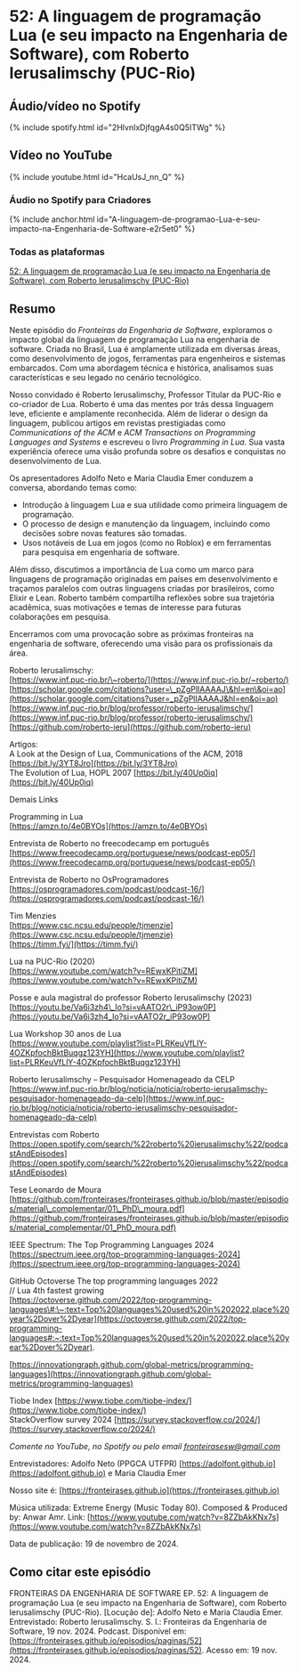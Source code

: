 # 52: A linguagem de programação Lua (e seu impacto na Engenharia de Software), com Roberto Ierusalimschy (PUC-Rio)

## Áudio/vídeo no Spotify


{% include spotify.html id="2HlvnIxDjfqgA4s0Q5ITWg" %} 

## Vídeo no YouTube

{% include youtube.html id="HcaUsJ_nn_Q" %}  

### Áudio no Spotify para Criadores


{% include anchor.html id="A-linguagem-de-programao-Lua-e-seu-impacto-na-Engenharia-de-Software-e2r5et0" %}


### Todas as plataformas


[52: A linguagem de programação Lua (e seu impacto na Engenharia de Software), com Roberto Ierusalimschy (PUC-Rio)](https://creators.spotify.com/pod/show/fronteirases/episodes/A-linguagem-de-programao-Lua-e-seu-impacto-na-Engenharia-de-Software-e2r5et0)



## Resumo

Neste episódio do *Fronteiras da Engenharia de Software*, exploramos o impacto global da linguagem de programação Lua na engenharia de software. Criada no Brasil, Lua é amplamente utilizada em diversas áreas, como desenvolvimento de jogos, ferramentas para engenheiros e sistemas embarcados. Com uma abordagem técnica e histórica, analisamos suas características e seu legado no cenário tecnológico.

Nosso convidado é Roberto Ierusalimschy, Professor Titular da PUC-Rio e co-criador de Lua. Roberto é uma das mentes por trás dessa linguagem leve, eficiente e amplamente reconhecida. Além de liderar o design da linguagem, publicou artigos em revistas prestigiadas como *Communications of the ACM* e *ACM Transactions on Programming Languages and Systems* e escreveu o livro *Programming in Lua*. Sua vasta experiência oferece uma visão profunda sobre os desafios e conquistas no desenvolvimento de Lua.

Os apresentadores Adolfo Neto e Maria Claudia Emer conduzem a conversa, abordando temas como:

- Introdução à linguagem Lua e sua utilidade como primeira linguagem de programação.  
- O processo de design e manutenção da linguagem, incluindo como decisões sobre novas features são tomadas.  
- Usos notáveis de Lua em jogos (como no Roblox) e em ferramentas para pesquisa em engenharia de software.

Além disso, discutimos a importância de Lua como um marco para linguagens de programação originadas em países em desenvolvimento e traçamos paralelos com outras linguagens criadas por brasileiros, como Elixir e Lean. Roberto também compartilha reflexões sobre sua trajetória acadêmica, suas motivações e temas de interesse para futuras colaborações em pesquisa.

Encerramos com uma provocação sobre as próximas fronteiras na engenharia de software, oferecendo uma visão para os profissionais da área.

Roberto Ierusalimschy:   
[https://www.inf.puc-rio.br/\~roberto/](https://www.inf.puc-rio.br/~roberto/)   
[https://scholar.google.com/citations?user=\_pZgPlIAAAAJ\&hl=en\&oi=ao](https://scholar.google.com/citations?user=_pZgPlIAAAAJ&hl=en&oi=ao)  
[https://www.inf.puc-rio.br/blog/professor/roberto-ierusalimschy/](https://www.inf.puc-rio.br/blog/professor/roberto-ierusalimschy/)   
[https://github.com/roberto-ieru](https://github.com/roberto-ieru) 

Artigos:  
A Look at the Design of Lua, Communications of the ACM, 2018 [https://bit.ly/3YT8Jro](https://bit.ly/3YT8Jro)   
The Evolution of Lua, HOPL 2007 [https://bit.ly/40Up0iq](https://bit.ly/40Up0iq) 

Demais Links 

Programming in Lua  
[https://amzn.to/4e0BYOs](https://amzn.to/4e0BYOs) 

Entrevista de Roberto no freecodecamp em português   
[https://www.freecodecamp.org/portuguese/news/podcast-ep05/](https://www.freecodecamp.org/portuguese/news/podcast-ep05/)

Entrevista de Roberto no OsProgramadores  
[https://osprogramadores.com/podcast/podcast-16/](https://osprogramadores.com/podcast/podcast-16/)

Tim Menzies  
[https://www.csc.ncsu.edu/people/tjmenzie](https://www.csc.ncsu.edu/people/tjmenzie)  
[https://timm.fyi/](https://timm.fyi/) 

Lua na PUC-Rio (2020)  
[https://www.youtube.com/watch?v=REwxKPitiZM](https://www.youtube.com/watch?v=REwxKPitiZM)

Posse e aula magistral do professor Roberto Ierusalimschy (2023)  
[https://youtu.be/Va6i3zh4\_Io?si=vAATO2r\_iP93ow0P](https://youtu.be/Va6i3zh4_Io?si=vAATO2r_iP93ow0P) 

Lua Workshop  30 anos de Lua   
[https://www.youtube.com/playlist?list=PLRKeuVfLlY-4OZKpfochBktBuqgz123YH](https://www.youtube.com/playlist?list=PLRKeuVfLlY-4OZKpfochBktBuqgz123YH)

Roberto Ierusalimschy – Pesquisador Homenageado da CELP  
[https://www.inf.puc-rio.br/blog/noticia/noticia/roberto-ierusalimschy-pesquisador-homenageado-da-celp](https://www.inf.puc-rio.br/blog/noticia/noticia/roberto-ierusalimschy-pesquisador-homenageado-da-celp) 

Entrevistas com Roberto  
[https://open.spotify.com/search/%22roberto%20ierusalimschy%22/podcastAndEpisodes](https://open.spotify.com/search/%22roberto%20ierusalimschy%22/podcastAndEpisodes) 

Tese Leonardo de Moura  
[https://github.com/fronteirases/fronteirases.github.io/blob/master/episodios/material\_complementar/01\_PhD\_moura.pdf](https://github.com/fronteirases/fronteirases.github.io/blob/master/episodios/material_complementar/01_PhD_moura.pdf)

IEEE Spectrum: The Top Programming Languages 2024  
[https://spectrum.ieee.org/top-programming-languages-2024](https://spectrum.ieee.org/top-programming-languages-2024) 

GitHub Octoverse The top programming languages 2022  
// Lua 4th fastest growing  
[https://octoverse.github.com/2022/top-programming-languages\#:\~:text=Top%20languages%20used%20in%202022,place%20year%2Dover%2Dyear](https://octoverse.github.com/2022/top-programming-languages#:~:text=Top%20languages%20used%20in%202022,place%20year%2Dover%2Dyear). 

[https://innovationgraph.github.com/global-metrics/programming-languages](https://innovationgraph.github.com/global-metrics/programming-languages)

Tiobe Index [https://www.tiobe.com/tiobe-index/](https://www.tiobe.com/tiobe-index/)   
StackOverflow survey 2024 [https://survey.stackoverflow.co/2024/](https://survey.stackoverflow.co/2024/) 

*Comente no YouTube, no Spotify ou pelo email* ⁠*fronteirasesw@gmail.com*⁠

Entrevistadores: Adolfo Neto (PPGCA UTFPR) ⁠⁠⁠⁠⁠⁠[⁠https://adolfont.github.io⁠](https://adolfont.github.io)  ⁠  ⁠e Maria Claudia Emer

Nosso site é: ⁠⁠⁠⁠[⁠https://fronteirases.github.io⁠](https://fronteirases.github.io)  ⁠  

Música utilizada: Extreme Energy (Music Today 80). Composed & Produced by: Anwar Amr. Link:⁠ ⁠⁠⁠⁠⁠⁠[⁠https://www.youtube.com/watch?v=8ZZbAkKNx7s⁠](https://www.youtube.com/watch?v=8ZZbAkKNx7s)  ⁠⁠⁠⁠   

 

Data de publicação: 19 de novembro de 2024.

## Como citar este episódio

FRONTEIRAS DA ENGENHARIA DE SOFTWARE EP. 52:  A linguagem de programação Lua (e seu impacto na Engenharia de Software), com Roberto Ierusalimschy (PUC-Rio). \[Locução de\]: Adolfo Neto e Maria Claudia Emer. Entrevistado: Roberto Ierusalimschy. S. l.: Fronteiras da Engenharia de Software, 19 nov. 2024\. Podcast. Disponível em: ⁠⁠⁠[⁠https://fronteirases.github.io/episodios/paginas/52⁠](https://fronteirases.github.io/episodios/paginas/52). ⁠Acesso em: 19 nov. 2024\.

